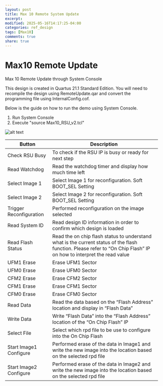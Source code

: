 ```yaml
---
layout: post
title: Max 10 Remote System Update
excerpt:
modified: 2025-05-16T14:17:25-04:00
categories: ref_design
tags: [Max10]
comments: true
share: true
---
```


# Max10 Remote Update
 Max 10 Remote Update through System Console

This design is created in Quartus 21.1 Standard Edition. You will need to recompile the design using RemoteUpdate.qar and convert the programming file using InternalConfig.cof.

Below is the guide on how to run the demo using System Console.
1. Run System Console
2. Execute "source Max10_RSU_v2.tcl"

![alt text](https://github.com/altera-wiki/Max10-RemoteUpdate/blob/main/image/console.jpg)

| Button                  | Description                                                                                                                                                           |
| ----------------------- | --------------------------------------------------------------------------------------------------------------------------------------------------------------------- |
| Check RSU Busy          | To check if the RSU IP is busy or ready for next step                                                                                                                 |
| Read Watchdog           | Read the watchdog timer and display how much time left                                                                                                                |
| Select Image 1          | Select Image 1 for reconfiguration. Soft BOOT_SEL Setting                                                                                                             |
| Select Image 2          | Select Image 2 for reconfiguration. Soft BOOT_SEL Setting                                                                                                             |
| Trigger Reconfiguration | Performed reconfiguration on the image selected                                                                                                                       |
| Read System ID          | Read design ID information in order to confirm which design is loaded                                                                                                 |
| Read Flash Status       | Read the on chip flash status to understand what is the current status of the flash function. Please refer to “On Chip Flash” IP on how to interpret the read value   |
| UFM1 Erase              | Erase UFM1 Sector                                                                                                                                                     |
| UFM0 Erase              | Erase UFM0 Sector                                                                                                                                                     |
| CFM2 Erase              | Erase CFM2 Sector                                                                                                                                                     |
| CFM1 Erase              | Erase CFM1 Sector                                                                                                                                                     |
| CFM0 Erase              | Erase CFM0 Sector                                                                                                                                                     |
| Read Data               | Read the data based on the “Flash Address” location and display in “Flash Data”                                                                                       |
| Write Data              | Write “Flash Data” into the “Flash Address” location of the “On Chip Flash” IP                                                                                        |
| Select File             | Select which rpd file to be use to configure into the On Chip Flash                                                                                                   |
| Start Image1 Configure  | Performed erase of the data in Image1 and write the new image into the location based on the selected rpd file                                                        |
| Start Image2 Configure  | Performed erase of the data in Image2 and write the new image into the location based on the selected rpd file                                                        |
